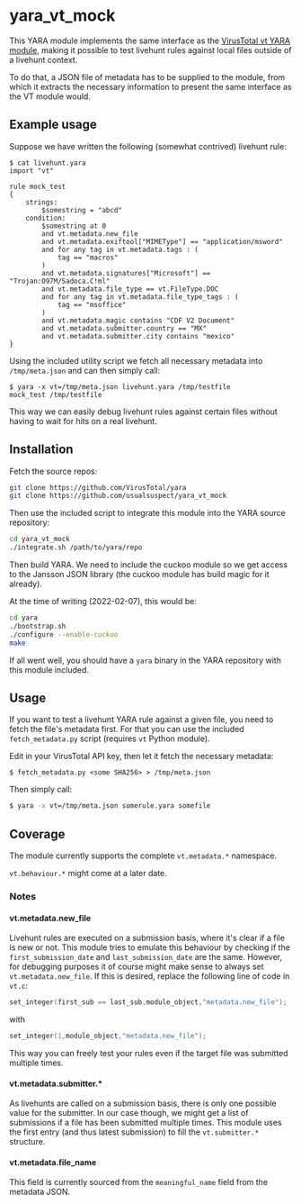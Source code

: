 # yara\_vt\_mock

This YARA module implements the same interface as the [VirusTotal vt YARA module](https://support.virustotal.com/hc/en-us/articles/360007088057-Writing-YARA-rules-for-Livehunt), making it possible to test livehunt rules against local files outside of a livehunt context.

To do that, a JSON file of metadata has to be supplied to the module, from which it extracts the necessary information to present the same interface as the VT module would.

## Example usage

Suppose we have written the following (somewhat contrived) livehunt rule:

```
$ cat livehunt.yara
import "vt"

rule mock_test
{
    strings:
        $somestring = "abcd"
    condition:
        $somestring at 0
        and vt.metadata.new_file
        and vt.metadata.exiftool["MIMEType"] == "application/msword"
        and for any tag in vt.metadata.tags : (
            tag == "macros"
        )
        and vt.metadata.signatures["Microsoft"] == "Trojan:O97M/Sadoca.C!ml"
        and vt.metadata.file_type == vt.FileType.DOC
        and for any tag in vt.metadata.file_type_tags : (
            tag == "msoffice"
        )
        and vt.metadata.magic contains "CDF V2 Document"
        and vt.metadata.submitter.country == "MX"
        and vt.metadata.submitter.city contains "mexico"
}

```

Using the included utility script we fetch all necessary metadata into `/tmp/meta.json` and can then simply call:

```
$ yara -x vt=/tmp/meta.json livehunt.yara /tmp/testfile
mock_test /tmp/testfile
```

This way we can easily debug livehunt rules against certain files without having to wait for hits on a real livehunt.

## Installation

Fetch the source repos:

```bash
git clone https://github.com/VirusTotal/yara
git clone https://github.com/usualsuspect/yara_vt_mock
```

Then use the included script to integrate this module into the YARA source repository:

```bash
cd yara_vt_mock
./integrate.sh /path/to/yara/repo
```

Then build YARA. We need to include the cuckoo module so we get access to the Jansson JSON library (the cuckoo module has build magic for it already).

At the time of writing (2022-02-07), this would be:

```bash
cd yara
./bootstrap.sh
./configure --enable-cuckoo
make
```

If all went well, you should have a `yara` binary in the YARA repository with this module included.

## Usage

If you want to test a livehunt YARA rule against a given file, you need to fetch the file's metadata first. For that you can use the included `fetch_metadata.py` script (requires `vt` Python module).

Edit in your VirusTotal API key, then let it fetch the necessary metadata:

```
$ fetch_metadata.py <some SHA256> > /tmp/meta.json
```

Then simply call:

```bash
$ yara -x vt=/tmp/meta.json somerule.yara somefile
```

## Coverage

The module currently supports the complete `vt.metadata.*` namespace.

`vt.behaviour.*` might come at a later date.

### Notes

#### vt.metadata.new\_file

Livehunt rules are executed on a submission basis, where it's clear if a file is new or not. This module tries to emulate this behaviour by checking if the `first_submission_date` and `last_submission_date` are the same. However, for debugging purposes it of course might make sense to always set `vt.metadata.new_file`. If this is desired, replace the following line of code in `vt.c`:

```c
set_integer(first_sub == last_sub,module_object,"metadata.new_file");
```

with

```c
set_integer(1,module_object,"metadata.new_file");
```

This way you can freely test your rules even if the target file was submitted multiple times.

#### vt.metadata.submitter.*

As livehunts are called on a submission basis, there is only one possible value for the submitter. In our case though, we might get a list of submissions if a file has been submitted multiple times. This module uses the first entry (and thus latest submission) to fill the `vt.submitter.*` structure.

#### vt.metadata.file_name

This field is currently sourced from the `meaningful_name` field from the metadata JSON.
